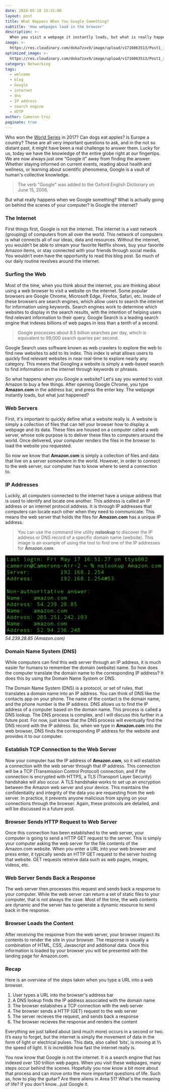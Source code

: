 ```yaml
---
date: 2024-05-18 15:31:00
layout: post
title: What Happens When You Google Something?
subtitle: 'How webpages load in the browser'
description: >-
  When you visit a webpage it instantly loads, but what is really happening?
image: >-
  https://res.cloudinary.com/doka7zxx9/image/upload/v1716063513/Post1_i99k5v.jpg
optimized_image: >-
  https://res.cloudinary.com/doka7zxx9/image/upload/v1716063513/Post1_i99k5v.jpg
category: Networking
tags:
  - welcome
  - blog
  - Google
  - internet
  - dns
  - IP address
  - search engine
  - HTTP
author: Cameron Cruz
paginate: true
---
```

Who won the <a href="https://www.espn.com/mlb/worldseries/history/winners">World Series</a> in 2017? Can dogs eat apples? Is Europe a country? These are all very important questions to ask, and in the not so distant past, it might have been a real challenge to answer them. Lucky for us, today we have the knowledge of the entire globe right at our fingertips. We are now always just one “Google it” away from finding the answer. Whether staying informed on current events, reading about health and wellness, or learning about scientific phenomena, Google is a vault of human's collective knowledge. 

> The verb "Google" was added to the Oxford English Dictionary on June 15, 2006.

But what really happens when we Google something? What is actually going on behind the scenes of your computer? Is Google the internet?

### The Internet

First things first, Google is not the internet. The internet is a vast network  (grouping) of computers from all over the world. This network of computers is what connects all of our ideas, data and resources. Without the internet, you wouldn’t be able to stream your favorite Netflix shows, buy your favorite Amazon items, or stay connected with your friends through social media. You wouldn’t even have the opportunity to read this blog post. So much of our daily routine revolves around the internet.

### Surfing the Web

Most of the time, when you think about the internet, you are thinking about using a web browser to visit a website on the internet. Some popular browsers are Google Chrome, Microsoft Edge, Firefox, Safari, etc. Inside of these browsers are search engines, which allow users to search the internet for information using keywords. Search engines work to determine which websites to display in the search results, with the intention of helping users find relevant information to their query. Google Search is a leading search engine that indexes billions of web pages in less than a tenth of a second.

> Google processes about 8.5 billion searches per day, which is equivalent to 99,000 search queries per second.

Google Search uses software known as web crawlers to explore the web to find new websites to add to its index. This index is what allows users to quickly find relevant websites in near real-time to explore nearly any category. This means that Googling a website is simply a web-based search to find information on the internet through keywords or phrases. 


So what happens when you Google a website? Let's say you wanted to visit Amazon to buy a few things. After opening Google Chrome, you type **Amazon.com** in the address bar, and press the enter key. The webpage instantly loads, but what just happened?

### Web Servers

First, it's important to quickly define what a website really is. A website is simply a collection of files that can tell your browser how to display a webpage and its data. These files are housed on a computer called a web server, whose sole purpose is to deliver these files to computers around the world. Once delivered, your computer renders the files in the browser to load the website you requested.

So now we know that **Amazon.com** is simply a collection of files and data that live on a server somewhere in the world. However, in order to connect to the web server, our computer has to know where to send a connection to.

### IP Addresses

Luckily, all computers connected to the internet have a unique address that is used to identify and locate one another. This address is called an IP address or an internet protocol address. It is through IP addresses that computers can locate each other when they need to communicate. This means the web server that holds the files for **Amazon.com** has a unique IP address.

> You can use the command line utility **nslookup** to discover the IP address or DNS record of a specific domain name (website). This image is an example of using the tool to find one of the IP addresses for **Amazon.com**.

![Nslookup](../assets/img/uploads/Nslookup(Post1).png)
*54.239.28.85 (Amazon.com)*

### Domain Name System (DNS)

While computers can find this web server through an IP address, it is much easier for humans to remember the domain (website) name. So how does the computer translate the domain name to the corresponding IP address? It does this by using the Domain Name System or DNS.

The Domain Name System (DNS) is a protocol, or set of rules, that translates a domain name into an IP address. You can think of DNS like the contacts app on your phone. The name of the contact is the domain name, and the phone number is the IP address. DNS allows us to find the IP address of a computer based on the domain name. This process is called a DNS lookup. The DNS process is complex, and I will discuss this further in a future post. For now, just know that the DNS process will eventually find the DNS record with the IP address. So, when we type in **Amazon.com** into the web browser, DNS finds the corresponding IP address for the website and provides it to our computer.

### Establish TCP Connection to the Web Server

Now your computer has the IP address of **Amazon.com**, so it will establish a connection with the web server through that IP address. This connection will be a TCP (Transmission Control Protocol) connection, and if the connection is encrypted with HTTPS, a TLS (Transport Layer Security) handshake will also occur.  A TLS handshake works to set up an encryption between the Amazon web server and your device. This maintains the confidentiality and integrity of the data you are requesting from the web server. In practice, it prevents anyone malicious from spying on your connections through the browser. Again, these protocols are detailed, and will be discussed in a future post.

### Browser Sends HTTP Request to Web Server

Once this connection has been established to the web server, your computer is going to send a HTTP GET request to the server. This is simply your computer asking the web server for the file contents of the Amazon.com website. When you enter a URL into your web browser and press enter, it typically sends an HTTP GET request to the server hosting that website. GET requests retreive data such as web pages, images, videos, etc.


### Web Server Sends Back a Response

The web server then processes this request and sends back a response to your computer. While the web server can return a set of static files to your computer, that is not always the case. Most of the time, the web contents are dynamic and the server has to generate a dynamic resource to send back in the response.

### Browser Loads the Content

After receiving the response from the web server, your browser inspect its contents to render the site in your browser. The response is usually a combination of HTML, CSS, Javascript and additional data. Once this information is loaded by your browser you will be presented with the landing page for Amazon.com.

### Recap

Here is an overview of the steps taken when you type a URL into a web browser.

1. User types a URL into the browser's address bar
2. A DNS lookup finds the IP address associated with the domain name
3. The browser estabishes a TCP connection with the web server
4. The browser sends a HTTP (GET) request to the web server
5. The server recieves the request, and sends back a response
6. The browser recieves the response and renders the content

Everything we just talked about (and much more) occurs in a second or two. It’s easy to forget, but the internet is simply the movement of data in the form of light or electrical pulses. This data, also called ‘bits’, is moving at ⅔ the speed of light. It is incredible how fast the internet really is.

You now know that Google is not the internet. It is a search engine that has indexed over 130 trillion web pages. When you visit these webpages, many steps occur behind the scenes. Hopefully you now know a bit more about that process and can move onto the more important questions of life. Such as, how to play the guitar? Are there aliens in Area 51? What's the meaning of life? If you don't know...just Google it.
<br/><br/>